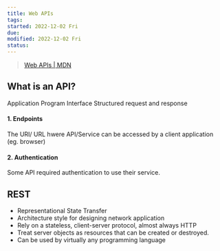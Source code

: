 ```yaml
---
title: Web APIs
tags:   
started: 2022-12-02 Fri
due: 
modified: 2022-12-02 Fri
status: 
---
```

>[Web APIs | MDN](https://developer.mozilla.org/en-US/docs/Web/API)

## What is an API?
Application Program Interface
Structured request and response
#### 1. Endpoints
The URI/ URL hwere API/Service can be accessed by a client application (eg. browser)
#### 2. Authentication
Some API required authentication to use their service.

## REST
- Representational State Transfer
- Architecture style for designing network application
- Rely on a stateless, client-server protocol, almost always HTTP
- Treat server objects as resources that can be created or destroyed.
- Can be used by virtually any programming language
